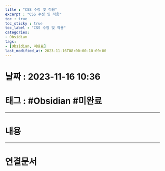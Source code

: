 ```yaml
---
title : "CSS 수정 및 적용"
excerpt : "CSS 수정 및 적용"
toc : true
toc_sticky : true
toc_label : "CSS 수정 및 적용"
categories:
- Obsidian
tags:
- [Obsidian, 미완료]
last_modified_at: 2023-11-16T08:00:00-10:00:00
---
```


# 날짜 : 2023-11-16 10:36

# 태그 :  #Obsidian #미완료 
---

# 내용

---

# 연결문서

